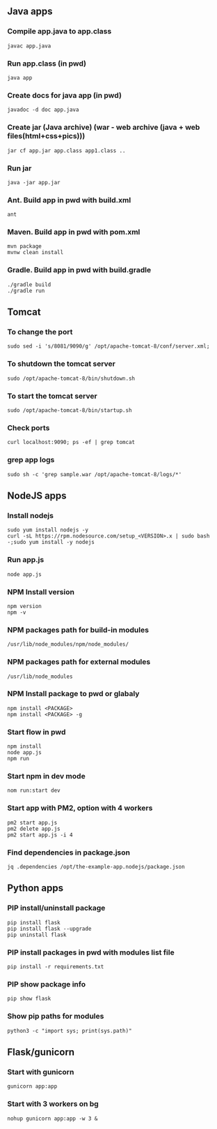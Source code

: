 ## Java apps
### Compile app.java to app.class
```
javac app.java
```
### Run app.class (in pwd)
```
java app
```
### Create docs for java app (in pwd)
```
javadoc -d doc app.java
```
### Create jar (Java archive) (war - web archive (java + web files(html+css+pics)))
```
jar cf app.jar app.class app1.class ..
```
### Run jar
```
java -jar app.jar
```
### Ant. Build app in pwd with build.xml
```
ant
```
### Maven. Build app in pwd with pom.xml
```
mvn package
mvnw clean install
```
### Gradle. Build app in pwd with build.gradle
```
./gradle build
./gradle run
```

## Tomcat 
### To change the port
```
sudo sed -i 's/8081/9090/g' /opt/apache-tomcat-8/conf/server.xml;
```
### To shutdown the tomcat server
```
sudo /opt/apache-tomcat-8/bin/shutdown.sh
```
### To start the tomcat server
```
sudo /opt/apache-tomcat-8/bin/startup.sh
```
### Check ports
```
curl localhost:9090; ps -ef | grep tomcat
```
### grep app logs
```
sudo sh -c 'grep sample.war /opt/apache-tomcat-8/logs/*'
```

## NodeJS apps
### Install nodejs
```
sudo yum install nodejs -y 
curl -sL https://rpm.nodesource.com/setup_<VERSION>.x | sudo bash -;sudo yum install -y nodejs
```
### Run app.js
```
node app.js
```
### NPM Install version
```
npm version
npm -v
```
### NPM packages path for build-in modules
```
/usr/lib/node_modules/npm/node_modules/
```
### NPM packages path for external modules
```
/usr/lib/node_modules
```
### NPM Install package to pwd or glabaly
```
npm install <PACKAGE>
npm install <PACKAGE> -g
```

### Start flow in pwd
```
npm install
node app.js 
npm run
```
### Start npm in dev mode
```
nom run:start dev
```
### Start app with PM2, option with 4 workers 
```
pm2 start app.js
pm2 delete app.js
pm2 start app.js -i 4 
```
### Find dependencies in package.json
```
jq .dependencies /opt/the-example-app.nodejs/package.json
```

## Python apps
### PIP install/uninstall package
```
pip install flask
pip install flask --upgrade
pip uninstall flask
```
### PIP install packages in pwd with modules list file
```
pip install -r requirements.txt
```
### PIP show package info
```
pip show flask
```
### Show pip paths for modules
```
python3 -c "import sys; print(sys.path)"
```

## Flask/gunicorn
### Start with gunicorn
```
gunicorn app:app
```
### Start with 3 workers on bg
```
nohup gunicorn app:app -w 3 &
```